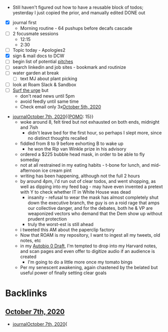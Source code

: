- Still haven't figured out how to have a reusable block of todos; yesterday I just copied the prior, and manually edited DONE out
- [x] journal first
    - Morning routine - 64 pushups before decafs cascade
- [ ] 2 focusmate sessions
    - 12:15
    - 2:30
- [ ] Topic today - Apologies2
- [x] sign & mail docs to DCW
- [ ] begin list of potential [pitches](<pitches.md>)
- [ ] search linkedin and job sites - bookmark and routinize
- [ ] water garden at break
    - [ ] text MJ about plant picking
- [ ] look at Roam Slack & Sandbox
- [ ] [Surf the urge](<Surf the urge.md>) but 
    - don't read news until 5pm
    - avoid feedly until same time
    - Check email only 3x[October 5th, 2020](<October 5th, 2020.md>)
- [journal](<journal.md>)[October 7th, 2020](<October 7th, 2020.md>){{[POMO](<POMO.md>): 15}}
    - woke around 8, felt tired but not exhausted on both ends, midnight and 7ish
        - didn't leave bed for the first hour, so perhaps I slept more, since no distinct thoughts recalled
    - fiddled from 8 to 9 before exhorting B to wake up 
        - he won the Rip van Winkle prize in his advisory
    - ordered a $225 bubble head mask, in order to be able to fly someday
    - not at all restrained in my eating habits - t-bone for lunch, and mid-afternoon ice cream pint
    - writing has been happening, although not the full 2 hours
    - by around 4pm, i'd run out of clear todos, and went shopping, as well as dipping into my feed bag - may have even invented a pretext with Y to check whether IT in White House was dead
        - insanity - refusal to wear the mask has almost completely shut down the executive branch, the guy is on a roid rage that amps our collective danger, and for the debates, both he & VP are weaponized vectors who demand that the Dem show up without prudent protection
        - truly the worst-est is still ahead
    - i tweeted this AM about the paperclip factory
    - Now that ROAM is my repository, I want to ingest all my tweets, old notes, etc
    - in my [Autobio 0 Draft](<Autobio 0 Draft.md>), I'm tempted to drop into my Harvard notes, and scan pages and even offer to digitize audio if an audience is created
        - I'm going to do a little more once my tomato bings
    - Per my senescent awakening, again chastened by the belated but useful power of finally setting clear goals

# Backlinks
## [October 7th, 2020](<October 7th, 2020.md>)
- [journal](<journal.md>)[October 7th, 2020](<October 7th, 2020.md>){


